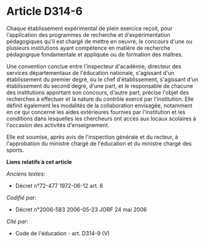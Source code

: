 # Article D314-6

Chaque établissement expérimental de plein exercice reçoit, pour l'application des programmes de recherche et
d'expérimentation pédagogiques qu'il est chargé de mettre en oeuvre, le concours d'une ou plusieurs institutions ayant
compétence en matière de recherche pédagogique fondamentale et appliquée ou de formation des maîtres.

Une convention conclue entre l'inspecteur d'académie, directeur des services départementaux de l'éducation nationale,
s'agissant d'un établissement du premier degré, ou le chef d'établissement, s'agissant d'un établissement du second degré,
d'une part, et le responsable de chacune des institutions apportant son concours, d'autre part, précise l'objet des
recherches à effectuer et la nature du contrôle exercé par l'institution. Elle définit également les modalités de la
collaboration envisagée, notamment en ce qui concerne les aides extérieures fournies par l'institution et les conditions dans
lesquelles les chercheurs ont accès aux locaux scolaires à l'occasion des activités d'enseignement.

Elle est soumise, après avis de l'inspection générale et du recteur, à l'approbation du ministre chargé de l'éducation et du
ministre chargé des sports.

**Liens relatifs à cet article**

_Anciens textes_:

  - Décret n°72-477 1972-06-12 art. 6

_Codifié par_:

  - Décret n°2006-583 2006-05-23 JORF 24 mai 2006

_Cité par_:

  - Code de l'éducation - art. D314-9 (V)
